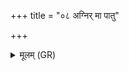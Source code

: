 +++
title = "०८ अग्निर् मा पातु"

+++
<details><summary>मूलम् (GR)</summary>

+++(PSK 20.15.8)+++अग्निर् मा पातु प्रथमो दुरर्मणो  
निरृत्यां विश्वा दुरितानि मृज्महे ।  
विश्वे मा देवा मरुतः पुनन्तु  
वरुणो राजा सविता पवित्रैः ॥
</details>